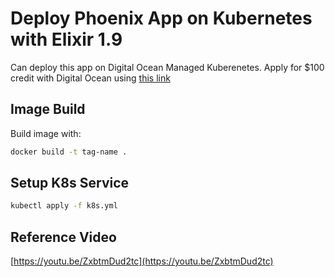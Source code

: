 # Deploy Phoenix App on Kubernetes with Elixir 1.9

Can deploy this app on Digital Ocean Managed Kuberenetes. Apply for \$100 credit with Digital Ocean using [this link](https://m.do.co/c/b880985e5d50)

## Image Build

Build image with:
```bash
docker build -t tag-name .
```

## Setup K8s Service
```bash
kubectl apply -f k8s.yml
```

## Reference Video

[https://youtu.be/ZxbtmDud2tc](https://youtu.be/ZxbtmDud2tc)